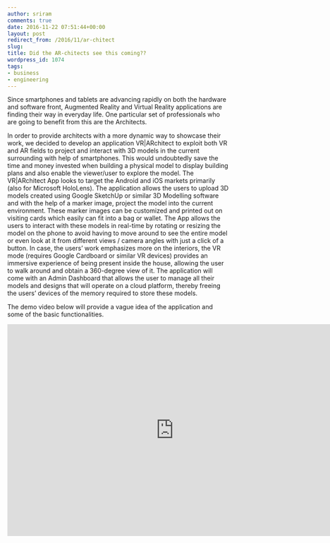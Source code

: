 ```yaml
---
author: sriram
comments: true
date: 2016-11-22 07:51:44+00:00
layout: post
redirect_from: /2016/11/ar-chitect
slug:
title: Did the AR-chitects see this coming??
wordpress_id: 1074
tags:
- business
- engineering
---
```


Since smartphones and tablets are advancing rapidly on both the hardware and software front, Augmented Reality and Virtual Reality applications are finding their way in everyday life. One particular set of professionals who are going to benefit from this are the Architects.









In order to provide architects with a more dynamic way to showcase their work, we decided to develop an application VR|ARchitect to exploit both VR and AR fields to project and interact with 3D models in the current surrounding with help of smartphones. This would undoubtedly save the time and money invested when building a physical model to display building plans and also enable the viewer/user to explore the model.
The VR|ARchitect App looks to target the Android and iOS markets primarily (also for Microsoft HoloLens). The application allows the users to upload 3D models created using Google SketchUp or similar 3D Modelling software and with the help of a marker image, project the model into the current environment. These marker images can be customized and printed out on visiting cards which easily can fit into a bag or wallet. The App allows the users to interact with these models in real-time by rotating or resizing the model on the phone to avoid having to move around to see the entire model or even look at it from different views / camera angles with just a click of a button. 
In case, the users’ work emphasizes more on the interiors, the VR mode (requires Google Cardboard or similar VR devices) provides an immersive experience of being present inside the house, allowing the user to walk around and obtain a 360-degree view of it.
The application will come with an Admin Dashboard that allows the user to manage all their models and designs that will operate on a cloud platform, thereby freeing the users’ devices of the memory required to store these models.

The demo video below will provide a vague idea of the application and some of the basic functionalities. 





<iframe width="754" height="480" src="https://www.youtube.com/embed/kB6GZHEA4Dw" frameborder="0" allowfullscreen></iframe>



